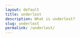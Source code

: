 ```yaml
---
layout: default
title: underlost
description: What is underlost?
slug: underlost
permalink: /underlost/
---
```

